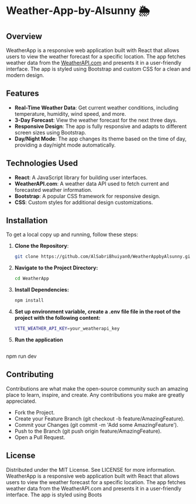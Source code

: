 # Weather-App-by-Alsunny 🌦️

## Overview

WeatherApp is a responsive web application built with React that allows users to view the weather forecast for a specific location. The app fetches weather data from the [WeatherAPI.com](https://www.weatherapi.com/) and presents it in a user-friendly interface. The app is styled using Bootstrap and custom CSS for a clean and modern design.

## Features

- **Real-Time Weather Data**: Get current weather conditions, including temperature, humidity, wind speed, and more.
- **3-Day Forecast**: View the weather forecast for the next three days.
- **Responsive Design**: The app is fully responsive and adapts to different screen sizes using Bootstrap.
- **Day/Night Mode**: The app changes its theme based on the time of day, providing a day/night mode automatically.

## Technologies Used

- **React**: A JavaScript library for building user interfaces.
- **WeatherAPI.com**: A weather data API used to fetch current and forecasted weather information.
- **Bootstrap**: A popular CSS framework for responsive design.
- **CSS**: Custom styles for additional design customizations.

## Installation

To get a local copy up and running, follow these steps:

1. **Clone the Repository**:
   ```bash
   git clone https://github.com/AlSabriBhuiyan0/WeatherAppbyAlsunny.git

2. **Navigate to the Project Directory:**
   ```bash
   cd WeatherApp

3. **Install Dependencies:**
   ```bash
   npm install

4. **Set up environment variable, create a  .env file file in the root of the project with the following content:**
   ```bash
   VITE_WEATHER_API_KEY=your_weatherapi_key

5. **Run the application** 
   ```bash
 npm run dev

## Contributing
Contributions are what make the open-source community such an amazing place to learn, inspire, and create. Any contributions you make are greatly appreciated.

- Fork the Project.
- Create your Feature Branch (git checkout -b feature/AmazingFeature).
- Commit your Changes (git commit -m 'Add some AmazingFeature').
- Push to the Branch (git push origin feature/AmazingFeature).
- Open a Pull Request.

## License
Distributed under the MIT License. See LICENSE for more information.
WeatherApp is a responsive web application built with React that allows users to view the weather forecast for a specific location. The app fetches weather data from the WeatherAPI.com and presents it in a user-friendly interface. The app is styled using Boots
